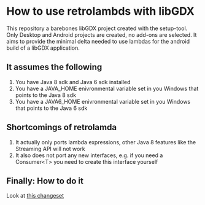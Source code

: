 # How to use retrolambds with libGDX
This repository a barebones libGDX project created with the setup-tool. Only Desktop and Android projects are created, no add-ons are selected. It aims to provide the minimal delta needed to use lambdas for the android build of a libGDX application.

It assumes the following
------------------------

1. You have Java 8 sdk and Java 6 sdk installed
2. You have a JAVA_HOME enivronmental variable set in you Windows that points to the Java 8 sdk
3. You have a JAVA6_HOME enivronmental variable set in you Windows that points to the Java 6 sdk

Shortcomings of retrolamda
--------------------------

1. It actually only ports lambda expressions, other Java 8 features like the Streaming API will not work
2. It also does not port any new interfaces, e.g. if you need a Consumer\<T\> you need to create this interface yourself

Finally: How to do it
---------------------

Look at [this changeset](https://github.com/drusin/LibgdxRetrolambdaTest/commit/9052767d79b4c340a2260ada61767c9f183cf260)
